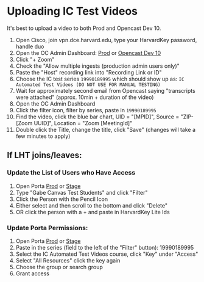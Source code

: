 # Uploading IC Test Videos

It's best to upload a video to both Prod and Opencast Dev 10.

1. Open Cisco, join vpn.dce.harvard.edu, type your HarvardKey password, handle duo
2. Open the OC Admin Dashboard: [Prod](admin-prod.dcex.harvard.edu) or [Opencast Dev 10](admin-dev-10.dcex.harvard.edu)
3. Click "+ Zoom"
4. Check the "Allow multiple ingests (production admin users only)"
5. Paste the "Host" recording link into "Recording Link or ID"
6. Choose the IC test series `19990189995` which should show up as: `IC Automated Test Videos (DO NOT USE FOR MANUAL TESTING)`
7. Wait for approximately second email from Opencast saying "transcripts were attached" (approx. 10min + duration of the video)
8. Open the OC Admin Dashboard
9. Click the filter icon, filter by series, paste in `19990189995`
10. Find the video, click the blue bar chart, UID = "[MPID]", Source = "ZIP-[Zoom UUID]", Location = "Zoom [MeetingId]"
11. Double click the Title, change the title, click "Save" (changes will take a few minutes to apply)

## If LHT joins/leaves:

### Update the List of Users who Have Access

1. Open Porta [Prod](porta.dcex.harvard.edu) or [Stage](porta-stage.dcex.harvard.edu)
2. Type "Gabe Canvas Test Students" and click "Filter"
3. Click the Person with the Pencil Icon
4. Either select and then scroll to the bottom and click "Delete"
5. OR click the person with a + and paste in HarvardKey Lite Ids

### Update Porta Permissions:

1. Open Porta [Prod](porta.dcex.harvard.edu) or [Stage](porta-stage.dcex.harvard.edu)
2. Paste in the series (field to the left of the "Filter" button): 19990189995
3. Select the IC Automated Test Videos course, click "Key" under "Access"
4. Select "All Resources" click the key again
5. Choose the group or search group
6. Grant access
